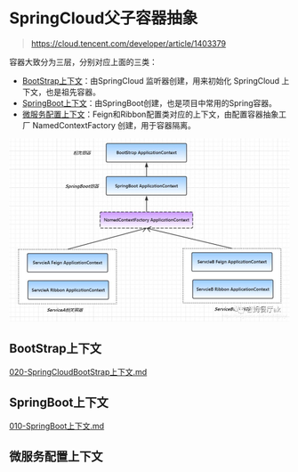 # SpringCloud父子容器抽象

> https://cloud.tencent.com/developer/article/1403379

容器大致分为三层，分别对应上面的三类：

- [BootStrap上下文](#BootStrap上下文)：由SpringCloud 监听器创建，用来初始化 SpringCloud 上下文，也是祖先容器。
- [SpringBoot上下文](#SpringBoot上下文)：由SpringBoot创建，也是项目中常用的Spring容器。
- [微服务配置上下文](#微服务配置上下文)：Feign和Ribbon配置类对应的上下文，由配置容器抽象工厂 NamedContextFactory 创建，用于容器隔离。

![image-20201011121842466](../../../assets/image-20201011121842466.png)

## BootStrap上下文

 [020-SpringCloudBootStrap上下文.md](020-SpringCloudBootStrap上下文.md) 

## SpringBoot上下文

 [010-SpringBoot上下文.md](../../../03-spring-boot-documentation/08-理解SpringApplication/010-SpringBoot上下文.md) 

## 微服务配置上下文